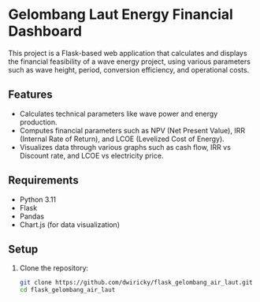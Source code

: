 # Gelombang Laut Energy Financial Dashboard

This project is a Flask-based web application that calculates and displays the financial feasibility of a wave energy project, using various parameters such as wave height, period, conversion efficiency, and operational costs.

## Features
- Calculates technical parameters like wave power and energy production.
- Computes financial parameters such as NPV (Net Present Value), IRR (Internal Rate of Return), and LCOE (Levelized Cost of Energy).
- Visualizes data through various graphs such as cash flow, IRR vs Discount rate, and LCOE vs electricity price.

## Requirements
- Python 3.11
- Flask
- Pandas
- Chart.js (for data visualization)

## Setup

1. Clone the repository:
   ```bash
   git clone https://github.com/dwiricky/flask_gelombang_air_laut.git
   cd flask_gelombang_air_laut

